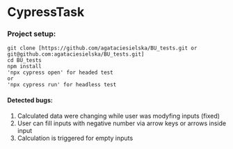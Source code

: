 # CypressTask 

### Project setup:
```
git clone [https://github.com/agataciesielska/BU_tests.git or git@github.com:agataciesielska/BU_tests.git]
cd BU_tests
npm install
'npx cypress open' for headed test
or
'npx cypress run' for headless test
```

#### Detected bugs:
1. Calculated data were changing while user was modyfing inputs (fixed)
2. User can fill inputs with negative number via arrow keys or arrows inside input
3. Calculation is triggered for empty inputs